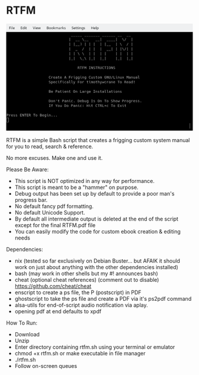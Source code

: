 # RTFM
 ![RTFM](https://github.com/timothywcrane/RTFM/blob/main/rtfm.png?raw=true)
    
RTFM is a simple Bash script that creates a frigging custom system manual for you to read, search & reference.

No more excuses. Make one and use it.

Please Be Aware:

* This script is NOT optimized in any way for performance. 
* This script is meant to be a "hammer" on purpose.
* Debug output has been set up by default to provide a poor man's progress bar. 
* No default fancy pdf formatting.
* No default Unicode Support.
* By default all intermediate output is deleted at the end of the script except for the final RTFM.pdf file
* You can easily modify the code for custom ebook creation & editing needs

Dependencies:

* nix (tested so far exclusively on Debian Buster... but AFAIK it should work on just about anything with the other dependencies installed)
* bash (may work in other shells but my #! announces bash)
* cheat (optional cheat references) (comment out to disable) https://github.com/cheat/cheat
* enscript to create a ps file, the P (postscript) in PDF
* ghostscript to take the ps file and create a PDF via it's ps2pdf command
* alsa-utils for end-of-script audio notification via aplay.
* opening pdf at end defaults to xpdf
 
 How To Run:
 
* Download
* Unzip
* Enter directory containing rtfm.sh using your terminal or emulator
* chmod +x rtfm.sh or make executable in file manager
* ./rtfm.sh
* Follow on-screen queues
